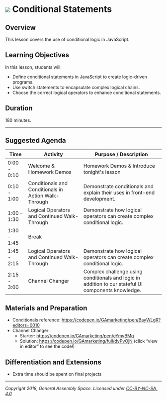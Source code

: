 # ![](https://ga-dash.s3.amazonaws.com/production/assets/logo-9f88ae6c9c3871690e33280fcf557f33.png) Conditional Statements

## Overview
This lesson covers the use of conditional logic in JavaScript.

## Learning Objectives
In this lesson, students will:
- Define conditional statements in JavaScript to create logic-driven programs.
- Use switch statements to encapsulate complex logical chains.
- Choose the correct logical operators to enhance conditional statements.


## Duration
180 minutes.

---

## Suggested Agenda

| Time | Activity | Purpose / Description |
| --- | --- | --- |
| 0:00 - 0:10 | Welcome & Homework Demos | Homework Demos & Introduce tonight's lesson |
| 0:10 - 1:00 | Conditionals and Conditionals in Action Walk-Through | Demonstrate conditionals and explain their uses in front-end development. |
| 1:00 – 1:30 | Logical Operators and Continued Walk-Through | Demonstrate how logical operators can create complex conditional logic. |
| 1:30 - 1:45 | Break | |
| 1:45 - 2:15 | Logical Operators and Continued Walk-Through | Demonstrate how logical operators can create complex conditional logic. |
| 2:15 - 3:00 | Channel Changer | Complex challenge using conditionals and logic in addition to our stateful UI components knowledge. |





## Materials and Preparation
- Conditionals reference: https://codepen.io/GAmarketing/pen/BayWLgR?editors=0010
- Channel Changer:
    - Starter: https://codepen.io/GAmarketing/pen/eYmvBMq
    - Solution: https://codepen.io/GAmarketing/full/dyPvOjN (click “view in editor” to see the code!)


## Differentiation and Extensions
- Extra time should be spent on final projects

---
*Copyright 2018, General Assembly Space. Licensed under [CC-BY-NC-SA, 4.0](https://creativecommons.org/licenses/by-nc-sa/4.0/)*
